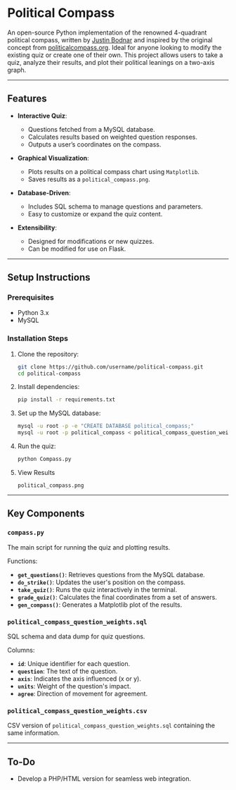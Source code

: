 # Political Compass

An open-source Python implementation of the renowned 4-quadrant political compass, written by [Justin Bodnar](https://justinbodnar.com) and inspired by the original concept from [politicalcompass.org](https://www.politicalcompass.org). Ideal for anyone looking to modify the existing quiz or create one of their own. This project allows users to take a quiz, analyze their results, and plot their political leanings on a two-axis graph.

---

## Features

- **Interactive Quiz**:
	- Questions fetched from a MySQL database.
	- Calculates results based on weighted question responses.
	- Outputs a user’s coordinates on the compass.

- **Graphical Visualization**:
	- Plots results on a political compass chart using `Matplotlib`.
	- Saves results as a `political_compass.png`.

- **Database-Driven**:
	- Includes SQL schema to manage questions and parameters.
	- Easy to customize or expand the quiz content.

- **Extensibility**:
	- Designed for modifications or new quizzes.
	- Can be modified for use on Flask.

---

## Setup Instructions

### Prerequisites
- Python 3.x
- MySQL

### Installation Steps
1. Clone the repository:
	```bash
	git clone https://github.com/username/political-compass.git
	cd political-compass
	```

2. Install dependencies:
	```bash
	pip install -r requirements.txt
	```

3. Set up the MySQL database:
	```bash
	mysql -u root -p -e "CREATE DATABASE political_compass;"
	mysql -u root -p political_compass < political_compass_question_weights.sql
	```

4. Run the quiz:
	```bash
	python Compass.py
	```

5. View Results

    ```
    political_compass.png
    ```

---

## Key Components

### `compass.py`
The main script for running the quiz and plotting results.

Functions:
- **`get_questions()`**: Retrieves questions from the MySQL database.
- **`do_strike()`**: Updates the user's position on the compass.
- **`take_quiz()`**: Runs the quiz interactively in the terminal.
- **`grade_quiz()`**: Calculates the final coordinates from a set of answers.
- **`gen_compass()`**: Generates a Matplotlib plot of the results.

### `political_compass_question_weights.sql`
SQL schema and data dump for quiz questions.

Columns:
- **`id`**: Unique identifier for each question.
- **`question`**: The text of the question.
- **`axis`**: Indicates the axis influenced (x or y).
- **`units`**: Weight of the question's impact.
- **`agree`**: Direction of movement for agreement.

### `political_compass_question_weights.csv`
CSV version of `political_compass_question_weights.sql` containing the same information.

---

## To-Do
- Develop a PHP/HTML version for seamless web integration.
